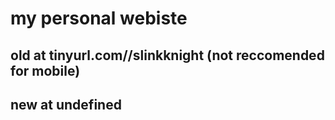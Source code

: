 # my personal webiste

## old at tinyurl.com//slinkknight (not reccomended for mobile)

## new at undefined
